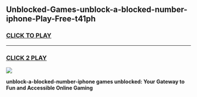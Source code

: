 
## Unblocked-Games-unblock-a-blocked-number-iphone-Play-Free-t41ph
<h3>
<a href="https://premium76.site?title=unblock-a-blocked-number-iphone&ref=20M">CLICK TO PLAY</a></h3>
<hr>

<h3>
<a href="https://premium76.site?title=unblock-a-blocked-number-iphone&ref=20M">CLICK 2 PLAY</a>
  
</h3>

<a href="https://premium76.site?title=unblock-a-blocked-number-iphone&ref=19M"><img src="https://clearcache.store/games.png"></a>


**unblock-a-blocked-number-iphone games unblocked: Your Gateway to Fun and Accessible Online Gaming**
